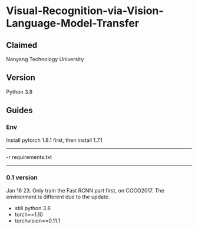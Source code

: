# Visual-Recognition-via-Vision-Language-Model-Transfer


## Claimed
Nanyang Technology University

## Version
Python 3.8

## Guides
### Env
Install pytorch 1.8.1 first, then install 1.7.1

***
-r requirements.txt
***
### 0.1 version
Jan 16 23.
Only train the Fast RCNN part first, on COCO2017. The environment is different due to the update. 
* still python 3.8
* torch==1.10
* torchvision==0.11.1
